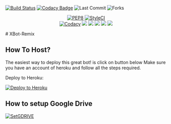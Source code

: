 [![Build Status](https://travis-ci.com/X-Newbie/XBot-Remix.svg?branch=x-sql-extended)](https://travis-ci.com/X-Newbie/XBot-Remix) [![Codacy Badge](https://app.codacy.com/project/badge/Grade/38fee611df7c4312be63a15cad64a50a)](https://www.codacy.com/manual/X-Newbie/XBot-Remix?utm_source=github.com&amp;utm_medium=referral&amp;utm_content=X-Newbie/XBot-Remix&amp;utm_campaign=Badge_Grade) ![Last Commit](https://img.shields.io/github/last-commit/X-Newbie/XBot-Remix) ![Forks](https://img.shields.io/github/forks/X-Newbie/XBot-Remix)
<p align="center">
    <a href="https://github.com/X-Newbie/XBot-Remix/actions?query=PEP8"> <img src="https://github.com/X-Newbie/XBot-Remix/workflows/PEP8/badge.svg?branch=master" alt="PEP8" /></a>
    <a href="https://github.styleci.io/repos/263736411?branch=master"><img src="https://github.styleci.io/repos/263736411/shield?branch=master" alt="StyleCI"></a><br>
    <a href="https://app.codacy.com/gh/GengKapak/DCLXVI/dashboard"> <img src="https://img.shields.io/codacy/grade/a8f0747a964e4712818a28d2a7f4edd3?color=blue&logo=codacy&style=for-the-badge" alt="Codacy" /></a>
    <a href="https://github.com/X-Newbie/XBot-Remix"> <img src="https://img.shields.io/github/repo-size/X-Newbie/XBot-Remix?logo=github&style=for-the-badge" /></a>
    <a href="https://github.com/X-Newbie/XBot-Remix/network/members"> <img src="https://img.shields.io/github/forks/X-Newbie/XBot-Remix?logo=github&style=for-the-badge" /></a>
    <a href="https://hub.docker.com/r/X-Newbie/archlinux"> <img src="https://img.shields.io/docker/image-size/X-Newbie/archlinux/latest?label=docker%20image%20size&logo=docker&style=for-the-badge" /></a>
    <a href="https://hub.docker.com/r/X-Newbie/archlinux/tags"> <img src="https://img.shields.io/docker/v/X-Newbie/archlinux/latest?label=docker%20version&logo=docker&style=for-the-badge" /></a>
    <a href="https://pypi.org/project/Telethon/"> <img src="https://img.shields.io/pypi/v/telethon?label=telethon&logo=pypi&logoColor=white&style=for-the-badge" /></a>
</p>
# XBot-Remix


## How To Host?

The easiest way to deploy this great bot! is click on button below
Make sure you have an account of heroku and follow all the steps required.

Deploy to Heroku:
<p align="left"><a href="https://heroku.com/deploy?template=https://github.com/X-Newbie/XBot-Remix/tree/x-sql-extended"> <img src="https://www.herokucdn.com/deploy/button.svg" alt="Deploy to Heroku" /></a></p>

## How to setup Google Drive
[![SetGDRIVE](https://telegra.ph/file/fde15d05e4bde3448b01a.png)](https://telegra.ph/How-To-Setup-Google-Drive-04-03)

